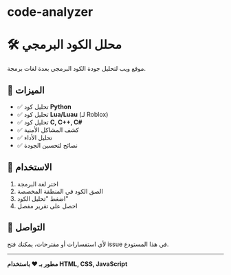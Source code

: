 # code-analyzer
# 🛠️ محلل الكود البرمجي

موقع ويب لتحليل جودة الكود البرمجي بعدة لغات برمجة.

## 🌟 الميزات

- ✅ تحليل كود **Python**
- ✅ تحليل كود **Lua/Luau** (لـ Roblox)
- ✅ تحليل كود **C, C++, C#**
- ✅ كشف المشاكل الأمنية
- ✅ تحليل الأداء
- ✅ نصائح لتحسين الجودة

## 🚀 الاستخدام

1. اختر لغة البرمجة
2. الصق الكود في المنطقة المخصصة
3. اضغط "تحليل الكود"
4. احصل على تقرير مفصل

## 📧 التواصل

لأي استفسارات أو مقترحات، يمكنك فتح issue في هذا المستودع.

--- 

**مطور بـ ❤️ باستخدام HTML, CSS, JavaScript**
